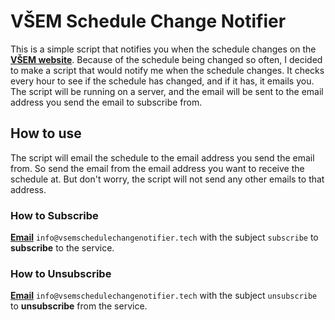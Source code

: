 # VŠEM Schedule Change Notifier
This is a simple script that notifies you when the schedule changes on the [**VŠEM website**](https://www.akademievsem.cz/).
Because of the schedule being changed so often, I decided to make a script that would notify me when the schedule changes.
It checks every hour to see if the schedule has changed, and if it has, it emails you.
The script will be running on a server, and the email will be sent to the email address you send the email to subscribe from.

## How to use
The script will email the schedule to the email address you send the email from. So send the email from the email address you want to receive the schedule at. But don't worry, the script will not send any other emails to that address.
### How to Subscribe
[**Email**](mailto:info@vsemschedulechangenotifier.tech) `info@vsemschedulechangenotifier.tech` with the subject `subscribe` to **subscribe** to the service.
### How to Unsubscribe
[**Email**](mailto:info@vsemschedulechangenotifier.tech) `info@vsemschedulechangenotifier.tech` with the subject `unsubscribe` to **unsubscribe** from the service.
